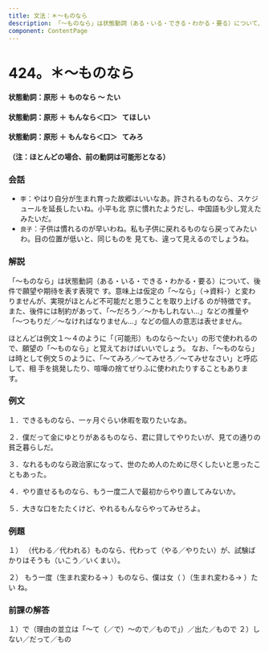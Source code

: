 ```yaml
---
title: 文法：＊～ものなら
description: 「～ものなら」は状態動詞（ある・いる・できる・わかる・要る）について、後件で願望や期待を表す表現で す。意味上は仮定の「～なら」（→資料･）と変わりませんが、実現がほとんど不可能だと思うことを取り上げる のが特徴です。また、後件には制約があって、「～だろう／～かもしれない…」などの推量や「～つもりだ／～なければなりません…」などの個人の意志は表せません。
component: ContentPage
---
```



# 424。＊～ものなら
#### 状態動詞：原形 ＋ ものなら ～ たい
#### 状態動詞：原形 ＋ もんなら＜口＞   てほしい
#### 状態動詞：原形 ＋ もんなら＜口＞   てみろ
#### （注：ほとんどの場合、前の動詞は可能形となる）
### 会話
- `李`：やはり自分が生まれ育った故郷はいいなあ。許されるものなら、スケジュールを延長したいね。小平も北 京に慣れたようだし、中国語も少し覚えたみたいだ。
- `良子`：子供は慣れるのが早いわね。私も子供に戻れるものなら戻ってみたいわ。目の位置が低いと、同じものを 見ても、違って見えるのでしょうね。
### 解説
「～ものなら」は状態動詞（ある・いる・できる・わかる・要る）について、後件で願望や期待を表す表現で す。意味上は仮定の「～なら」（→資料･）と変わりませんが、実現がほとんど不可能だと思うことを取り上げる のが特徴です。また、後件には制約があって、「～だろう／～かもしれない…」などの推量や「～つもりだ／～なければなりません…」などの個人の意志は表せません。

ほとんどは例文１～４のように「（可能形）ものなら～たい」の形で使われるので、願望の「～ものなら」と覚えておけばいいでしょう。 なお、「～ものなら」は時として例文５のように、「～てみろ／～てみせろ／～てみせなさい」と呼応して、相
手を挑発したり、喧嘩の捨てぜりふに使われたりすることもあります。
### 例文
１．できるものなら、一ヶ月ぐらい休暇を取りたいなあ。

２．僕だって金にゆとりがあるものなら、君に貸してやりたいが、見ての通りの貧乏暮らしだ。

３．なれるものなら政治家になって、世のため人のために尽くしたいと思ったこともあった。

４．やり直せるものなら、もう一度二人で最初からやり直してみないか。

５．大きな口をたたくけど、やれるもんならやってみせろよ。
### 例題
１） （代わる／代われる）ものなら、代わって（やる／やりたい）が、試験ばかりはそうも（いこう／いくまい）。

２） もう一度（生まれ変わる→ ）ものなら、僕は女（ ）（生まれ変わる→ ）たい ね。
### 前課の解答
１）で（理由の並立は「～て（／で）～ので／もので」）／出た／もので
２）しない／だって／もの
